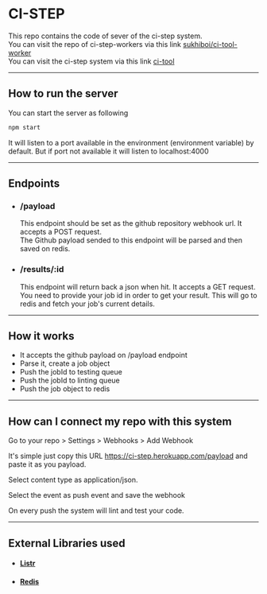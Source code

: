 # CI-STEP

This repo contains the code of sever of the ci-step system.  
You can visit the repo of ci-step-workers via this link [sukhiboi/ci-tool-worker](https://github.com/sukhiboi/ci-tool-worker)  
You can visit the ci-step system via this link [ci-tool](https://ci-step.herokuapp.com)

---
## How to run the server  

You can start the server as following

```bash
npm start
```

It will listen to a port available in the environment (environment variable) by default. But if port not available it will listen to localhost:4000

---
## Endpoints

- ### **/payload**

  This endpoint should be set as the github repository webhook url. It accepts a POST request.  
   The Github payload sended to this endpoint will be parsed and then saved on redis.

- ### **/results/:id**
  This endpoint will return back a json when hit. It accepts a GET request. You need to provide your job id in order to get your result. This will go to redis and fetch your job's current details.


---
## How it works

- It accepts the github payload on /payload endpoint
- Parse it, create a job object
- Push the jobId to testing queue
- Push the jobId to linting queue
- Push the job object to redis

---
## How can I connect my repo with this system

Go to your repo > Settings > Webhooks > Add Webhook  

It's simple just copy this URL https://ci-step.herokuapp.com/payload and paste it as you payload. 

Select content type as application/json. 

Select the event as push event and save the webhook

On every push the system will lint and test your code.

---

## External Libraries used

- #### [Listr](https://www.npmjs.com/package/listr)
- #### [Redis](https://www.npmjs.com/package/redis)